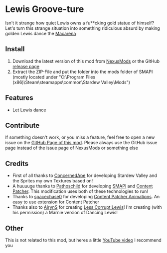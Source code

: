 # Lewis Groove-ture

Isn't it strange how quiet Lewis owns a fu**cking gold statue of himself? Let's turn this strange situation into something ridiculous absurd by making golden Lewis dance the [Macarena](https://en.wikipedia.org/wiki/Macarena)

## Install

1. Download the latest version of this mod from [NexusMods](https://www.nexusmods.com/stardewvalley/mods/16098) or the GitHub [release page](https://github.com/Nordmole/LewisGrooveture/releases)
2. Extract the ZIP-File and put the folder into the mods folder of SMAPI (mostly located under "C:\Program Files (x86)\Steam\steamapps\common\Stardew Valley\Mods")

## Features

- Let Lewis dance

## Contribute

If something doesn't work, or you miss a feature, feel free to open a new issue on the [GitHub Page of this mod](https://github.com/Nordmole/LewisGrooveture/issues). Please always use the GitHub issue page instead of the issue page of NexusMods or something else

## Credits

- First of all thanks to [ConcernedApe](https://twitter.com/concernedape) for developing Stardew Valley and the Sprites my own Textures based on!
- A huuuuge thanks to [Pathoschild](https://www.nexusmods.com/stardewvalley/users/1552317) for developing [SMAPI](https://www.nexusmods.com/stardewvalley/mods/2400) and [Content Patcher](https://www.nexusmods.com/stardewvalley/mods/1915). This modification uses both of these technologies to run!
- Thanks to [spacechase0](https://www.nexusmods.com/stardewvalley/users/34250790)﻿ for developing [Content Patcher Animations](https://www.nexusmods.com/stardewvalley/mods/3853)﻿. An easy to use extension for Content Patcher
- Thanks also to [AirynS](https://www.nexusmods.com/stardewvalley/users/70148453) for creating [Less Corrupt Lewis](https://www.nexusmods.com/stardewvalley/mods/14269)! I'm creating (with his permission) a Marnie version of Dancing Lewis!

## Other

This is not related to this mod, but heres a little [YouTube video](https://youtu.be/PcRyjkYdDxM?t=16) I recommend you